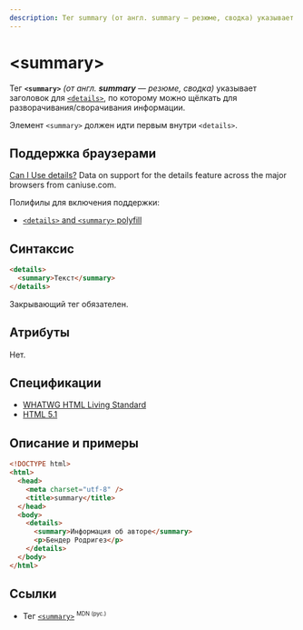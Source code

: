 ```yaml
---
description: Тег summary (от англ. summary — резюме, сводка) указывает заголовок для details, по которому можно щёлкать для разворачивания/сворачивания информации
---
```


# &lt;summary&gt;

Тег **`<summary>`** _(от англ. **summary** — резюме, сводка)_ указывает заголовок для [`<details>`](details.md), по которому можно щёлкать для разворачивания/сворачивания информации.

Элемент `<summary>` должен идти первым внутри `<details>`.

## Поддержка браузерами

<p class="ciu_embed" data-feature="details" data-periods="future_1,current,past_1,past_2">
<a href="http://caniuse.com/#feat=details">Can I Use details?</a> Data on support for the details feature across the major browsers from caniuse.com.
</p>

Полифилы для включения поддержки:

- [`<details>` and `<summary>` polyfill](https://github.com/Modernizr/Modernizr/wiki/HTML5-Cross-Browser-Polyfills#details-and-summary)

## Синтаксис

```html
<details>
  <summary>Текст</summary>
</details>
```

Закрывающий тег обязателен.

## Атрибуты

Нет.

## Спецификации

- [WHATWG HTML Living Standard](https://html.spec.whatwg.org/multipage/forms.html#the-summary-element)
- [HTML 5.1](https://www.w3.org/TR/2016/REC-html51-20161101/interactive-elements.html#the-summary-element)

## Описание и примеры

```html
<!DOCTYPE html>
<html>
  <head>
    <meta charset="utf-8" />
    <title>summary</title>
  </head>
  <body>
    <details>
      <summary>Информация об авторе</summary>
      <p>Бендер Родригез</p>
    </details>
  </body>
</html>
```

## Ссылки

- Тег [`<summary>`](https://developer.mozilla.org/ru/docs/Web/HTML/Element/summary) <sup><small>MDN (рус.)</small></sup>
